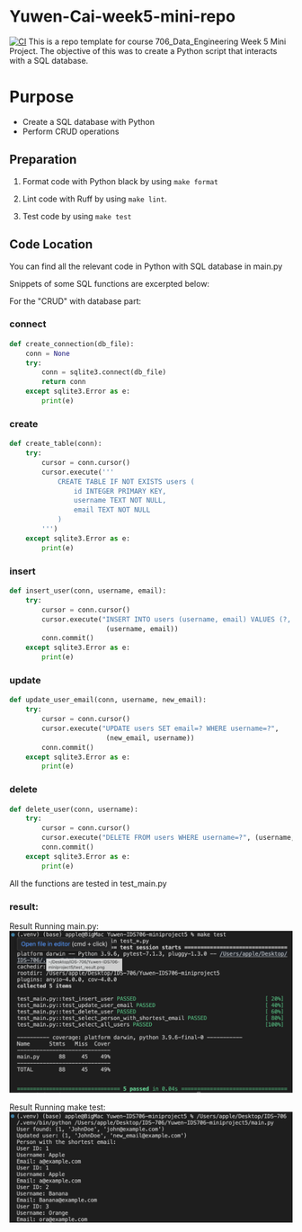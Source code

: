 # Yuwen-Cai-week5-mini-repo  

[![CI](https://github.com/nogibjj/Yuwen-IDS706-miniproject5/.github/workflows/cicd.yml/badge.svg)](https://github.com/nogibjj/Yuwen-IDS706-miniproject5/.github/workflows/cicd.yml)
This is a repo template for course 706_Data_Engineering Week 5 Mini Project. The objective of this was to create a Python script that interacts with a SQL database.

# Purpose
- Create a SQL database with Python
- Perform CRUD operations


## Preparation
1. Format code with Python black by using `make format`

2. Lint code with Ruff by using `make lint`. 

3. Test code by using `make test`


## Code Location
You can find all the relevant code in Python with SQL database in main.py

Snippets of some SQL functions are excerpted below:

For the "CRUD" with database part:

### connect 
```python
def create_connection(db_file):
    conn = None
    try:
        conn = sqlite3.connect(db_file)
        return conn
    except sqlite3.Error as e:
        print(e)
```

### create
```python
def create_table(conn):
    try:
        cursor = conn.cursor()
        cursor.execute('''
            CREATE TABLE IF NOT EXISTS users (
                id INTEGER PRIMARY KEY,
                username TEXT NOT NULL,
                email TEXT NOT NULL
            )
        ''')
    except sqlite3.Error as e:
        print(e)
```

### insert
```python
def insert_user(conn, username, email):
    try:
        cursor = conn.cursor()
        cursor.execute("INSERT INTO users (username, email) VALUES (?, ?)",
                        (username, email))
        conn.commit()
    except sqlite3.Error as e:
        print(e)
```

### update
```python
def update_user_email(conn, username, new_email):
    try:
        cursor = conn.cursor()
        cursor.execute("UPDATE users SET email=? WHERE username=?",
                        (new_email, username))
        conn.commit()
    except sqlite3.Error as e:
        print(e)
```

### delete
```python
def delete_user(conn, username):
    try:
        cursor = conn.cursor()
        cursor.execute("DELETE FROM users WHERE username=?", (username,))
        conn.commit()
    except sqlite3.Error as e:
        print(e)
```


All the functions are tested in test_main.py

### result:
Result Running main.py:
![Alt text](<test_result.png>)

Result Running make test:
![Alt text](<main_result.png>)
